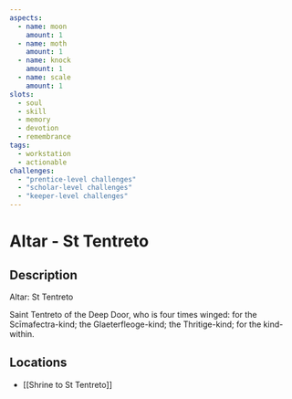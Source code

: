 ```yaml
---
aspects: 
  - name: moon
    amount: 1
  - name: moth
    amount: 1
  - name: knock
    amount: 1
  - name: scale
    amount: 1
slots:
  - soul
  - skill
  - memory
  - devotion
  - remembrance
tags:
  - workstation
  - actionable
challenges:
  - "prentice-level challenges"
  - "scholar-level challenges"
  - "keeper-level challenges"
---
```


# Altar - St Tentreto

## Description
Altar: St Tentreto

Saint Tentreto of the Deep Door, who is four times winged: for the Scīmafectra-kind; the Glaeterfleoge-kind; the Thritige-kind; for the kind-within.
## Locations
- [[Shrine to St Tentreto]]